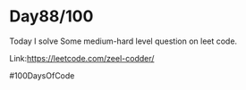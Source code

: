 
# Day88/100


Today I solve Some medium-hard level question on leet code.

Link:https://leetcode.com/zeel-codder/


#100DaysOfCode
